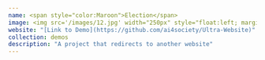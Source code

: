 ```yaml
---
name: <span style="color:Maroon">Election</span>
image: <img src='/images/12.jpg' width="250px" style="float:left; margin:0px 20px 0px 0px;">
website: "[Link to Demo](https://github.com/ai4society/Ultra-Website)"
collection: demos
description: "A project that redirects to another website"
---
```

